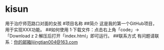 # kisun
用于治疗师范路口对面的女孩
#项目名称
##简介
这是我的第一个GitHub项目，用于实现XXX功能。
##如何使用
1·下载文件：点击右上角「code」→「Download z
2·解压后打开「index.html」即可运行。
##联系方式
有问题请联系：你的邮箱lijingtian004@163.com
